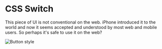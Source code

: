 # CSS Switch

This piece of UI is not conventional on the web. iPhone introduced it to the world and now it seems accepted and understood by most web and mobile users. So perhaps it's safe to use it on the web?

![Button style](http://wangyazhou.com/imgs/css-switch.gif)
